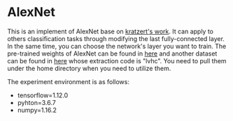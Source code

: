 # AlexNet
This is an implement of AlexNet base on [kratzert's work](https://github.com/kratzert/finetune_alexnet_with_tensorflow).
It can apply to others classification tasks through modifying the last fully-connected layer. In the same time, you can choose the network's layer you want to train. The pre-trained weights of AlexNet can be found in [here](http://www.cs.toronto.edu/~guerzhoy/tf_alexnet/) and another dataset can be found in [here](https://pan.baidu.com/s/1Drhq1Xrs5zTju690DHvf_Q) whose extraction code is "lvhc". You need to pull them under the home directory when you need to utilize them.

The experiment environment is as follows:
- tensorflow=1.12.0
- pyhton=3.6.7
- numpy=1.16.2
